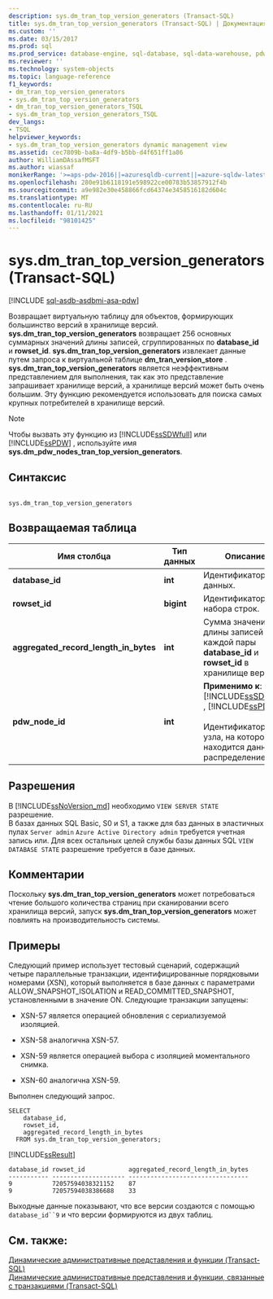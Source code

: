 ```yaml
---
description: sys.dm_tran_top_version_generators (Transact-SQL)
title: sys.dm_tran_top_version_generators (Transact-SQL) | Документация Майкрософт
ms.custom: ''
ms.date: 03/15/2017
ms.prod: sql
ms.prod_service: database-engine, sql-database, sql-data-warehouse, pdw
ms.reviewer: ''
ms.technology: system-objects
ms.topic: language-reference
f1_keywords:
- dm_tran_top_version_generators
- sys.dm_tran_top_version_generators
- dm_tran_top_version_generators_TSQL
- sys.dm_tran_top_version_generators_TSQL
dev_langs:
- TSQL
helpviewer_keywords:
- sys.dm_tran_top_version_generators dynamic management view
ms.assetid: cec7809b-ba8a-4df9-b5bb-d4f651ff1a86
author: WilliamDAssafMSFT
ms.author: wiassaf
monikerRange: '>=aps-pdw-2016||=azuresqldb-current||=azure-sqldw-latest||>=sql-server-2016||>=sql-server-linux-2017||=azuresqldb-mi-current'
ms.openlocfilehash: 280e91b6118191e598922ce00783b53857912f4b
ms.sourcegitcommit: a9e982e30e458866fcd64374e3458516182d604c
ms.translationtype: MT
ms.contentlocale: ru-RU
ms.lasthandoff: 01/11/2021
ms.locfileid: "98101425"
---
```

# <a name="sysdm_tran_top_version_generators-transact-sql"></a>sys.dm_tran_top_version_generators (Transact-SQL)
[!INCLUDE [sql-asdb-asdbmi-asa-pdw](../../includes/applies-to-version/sql-asdb-asdbmi-asa-pdw.md)]

  Возвращает виртуальную таблицу для объектов, формирующих большинство версий в хранилище версий. **sys.dm_tran_top_version_generators** возвращает 256 основных суммарных значений длины записей, сгруппированных по **database_id** и **rowset_id**. **sys.dm_tran_top_version_generators** извлекает данные путем запроса к виртуальной таблице **dm_tran_version_store** . **sys.dm_tran_top_version_generators** является неэффективным представлением для выполнения, так как это представление запрашивает хранилище версий, а хранилище версий может быть очень большим. Эту функцию рекомендуется использовать для поиска самых крупных потребителей в хранилище версий.  
  
> [!NOTE]  
>  Чтобы вызвать эту функцию из [!INCLUDE[ssSDWfull](../../includes/sssdwfull-md.md)] или [!INCLUDE[ssPDW](../../includes/sspdw-md.md)] , используйте имя **sys.dm_pdw_nodes_tran_top_version_generators**.  
  
## <a name="syntax"></a>Синтаксис  
  
```  
  
sys.dm_tran_top_version_generators  
```  
  
## <a name="table-returned"></a>Возвращаемая таблица  
  
|Имя столбца|Тип данных|Описание|  
|-----------------|---------------|-----------------|  
|**database_id**|**int**|Идентификатор базы данных.|  
|**rowset_id**|**bigint**|Идентификатор набора строк.|  
|**aggregated_record_length_in_bytes**|**int**|Сумма значений длины записей для каждой пары **database_id** и **rowset_id** в хранилище версий.|  
|**pdw_node_id**|**int**|**Применимо к**: [!INCLUDE[ssSDWfull](../../includes/sssdwfull-md.md)] , [!INCLUDE[ssPDW](../../includes/sspdw-md.md)]<br /><br /> Идентификатор узла, на котором находится данное распределение.|  
  
## <a name="permissions"></a>Разрешения

В [!INCLUDE[ssNoVersion_md](../../includes/ssnoversion-md.md)] необходимо `VIEW SERVER STATE` разрешение.   
В базах данных SQL Basic, S0 и S1, а также для баз данных в эластичных пулах `Server admin` `Azure Active Directory admin` требуется учетная запись или. Для всех остальных целей службы базы данных SQL `VIEW DATABASE STATE` разрешение требуется в базе данных.   

## <a name="remarks"></a>Комментарии  
 Поскольку **sys.dm_tran_top_version_generators** может потребоваться чтение большого количества страниц при сканировании всего хранилища версий, запуск **sys.dm_tran_top_version_generators** может повлиять на производительность системы.  
  
## <a name="examples"></a>Примеры  
 Следующий пример использует тестовый сценарий, содержащий четыре параллельные транзакции, идентифицированные порядковыми номерами (XSN), который выполняется в базе данных с параметрами ALLOW_SNAPSHOT_ISOLATION и READ_COMMITTED_SNAPSHOT, установленными в значение ON. Следующие транзакции запущены:  
  
-   XSN-57 является операцией обновления с сериализуемой изоляцией.  
  
-   XSN-58 аналогична XSN-57.  
  
-   XSN-59 является операцией выбора с изоляцией моментального снимка.  
  
-   XSN-60 аналогична XSN-59.  
  
 Выполнен следующий запрос.  
  
```  
SELECT  
    database_id,  
    rowset_id,  
    aggregated_record_length_in_bytes  
  FROM sys.dm_tran_top_version_generators;  
```  
  
 [!INCLUDE[ssResult](../../includes/ssresult-md.md)]  
  
```  
database_id rowset_id            aggregated_record_length_in_bytes  
----------- -------------------- ---------------------------------  
9           72057594038321152    87  
9           72057594038386688    33  
```  
  
 Выходные данные показывают, что все версии создаются с помощью `database_id``9` и что версии формируются из двух таблиц.  
  
## <a name="see-also"></a>См. также:  
 [Динамические административные представления и функции (Transact-SQL)](~/relational-databases/system-dynamic-management-views/system-dynamic-management-views.md)   
 [Динамические административные представления и функции, связанные с транзакциями (Transact-SQL)](../../relational-databases/system-dynamic-management-views/transaction-related-dynamic-management-views-and-functions-transact-sql.md)  
  
  


